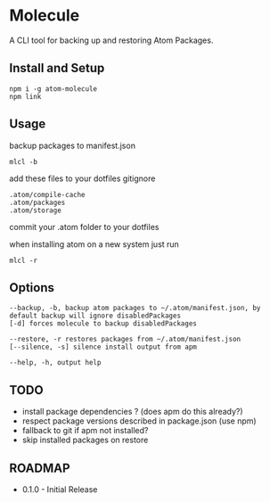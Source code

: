 Molecule
========

A CLI tool for backing up and restoring Atom Packages.

## Install and Setup

```
npm i -g atom-molecule
npm link
```

## Usage

backup packages to manifest.json

```
mlcl -b
```
add these files to your dotfiles gitignore

```
.atom/compile-cache
.atom/packages
.atom/storage
```

commit your .atom folder to your dotfiles

when installing atom on a new system just run

```
mlcl -r
```

## Options

```
--backup, -b, backup atom packages to ~/.atom/manifest.json, by default backup will ignore disabledPackages
[-d] forces molecule to backup disabledPackages

--restore, -r restores packages from ~/.atom/manifest.json
[--silence, -s] silence install output from apm

--help, -h, output help
```

## TODO

* install package dependencies ? (does apm do this already?)
* respect package versions described in package.json (use npm)
* fallback to git if apm not installed?
* skip installed packages on restore

## ROADMAP

* 0.1.0 - Initial Release
